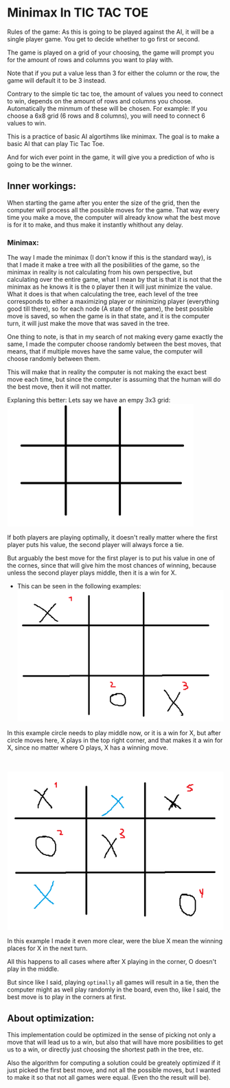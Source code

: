 # Minimax In TIC TAC TOE
Rules of the game:
As this is going to be played against the AI, it will be a single player game.
You get to decide whether to go first or second.

The game is played on a grid of your choosing, the game will prompt you for the amount of rows and columns you want to play with.

Note that if you put a value less than 3 for either the column or the row, the game will default it to be 3 instead.

Contrary to the simple tic tac toe, the amount of values you need to connect to win, depends on the amount of rows and columns you choose. Automatically the minmum of these will be chosen.
For example:
    If you choose a 6x8 grid (6 rows and 8 columns), you will need to connect 6 values to win.


This is a practice of basic AI algortihms like minimax.
The goal is to make a basic AI that can play Tic Tac Toe.

And for wich ever point in the game, it will give you a prediction of who is going to be the winner.

## Inner workings:
When starting the game after you enter the size of the grid, then the computer will process all the possible moves for the game.
That way every time you make a move, the computer will already know what the best move is for it to make, and thus make it instantly whithout any delay.

### Minimax:
The way I made the minimax (I don't know if this is the standard way), is that I made it make a tree with all the posibilities of the game, so the minimax in reality is not calculating from his own perspective, but calculating over the entire game, what I mean by that is that it is not that the minimax as he knows it is the `O` player then it will just minimize the value. What it does is that when calculating the tree, each level of the tree corresponds to either a maximizing player or minimizing player (everything good till there), so for each node (A state of the game), the best possible move is saved, so when the game is in that state, and it is the computer turn, it will just make the move that was saved in the tree.

One thing to note, is that in my search of not making every game exactly the same, I made the computer choose randomly between the best moves, that means, that if multiple moves have the same value, the computer will choose randomly between them.

This will make that in reality the computer is not making the exact best move each time, but since the computer is assuming that the human will do the best move, then it will not matter.

Explaning this better:
Lets say we have an empy 3x3 grid:
    ![Alt text](./forReadme/empty3x3grid.png "Empty grid")

If both players are playing optimally, it doesn't really matter where the first player puts his value, the second player will always force a tie.

But arguably the best move for the first player is to put his value in one of the cornes, since that will give him the most chances of winning, because unless the second player plays middle, then it is a win for X.
* This can be seen in the following examples:
    ![Alt text](./forReadme/winning1.png "First player corner")

In this example circle needs to play middle now, or it is a win for X, but after circle moves here, X plays in the top right corner, and that makes it a win for X, since no matter where O plays, X has a winning move.

<br><br>
    ![Alt text](./forReadme/winning2.png "Second player middle")

In this example I made it even more clear, were the blue X mean the winning places for X in the next turn.

All this happens to all cases where after X playing in the corner, O doesn't play in the middle.

But since like I said, playing `optimally` all games will result in a tie, then the computer might as well play randomly in the board, even tho, like I said, the best move is to play in the corners at first.


## About optimization:
This implementation could be optimized in the sense of picking not only a move that will lead us to a win, but also that will have more posibilities to get us to a win, or directly just choosing the shortest path in the tree, etc.

Also the algorithm for computing a solution could be greately optimized if it just picked the first best move, and not all the possible moves, but I wanted to make it so that not all games were equal. (Even tho the result will be).